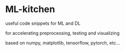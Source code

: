 # ML-kitchen
useful code snippets for ML and DL

for accelerating preprocessing, testing and visualizing

based on numpy, matplotlib, tensorflow, pytorch, etc...
